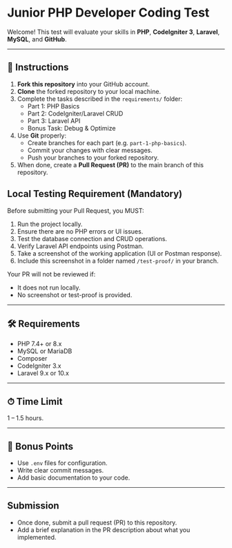 # Junior PHP Developer Coding Test

Welcome! This test will evaluate your skills in **PHP**, **CodeIgniter 3**, **Laravel**, **MySQL**, and **GitHub**.

---

## 📌 Instructions
1. **Fork this repository** into your GitHub account.
2. **Clone** the forked repository to your local machine.
3. Complete the tasks described in the `requirements/` folder:
   - Part 1: PHP Basics
   - Part 2: CodeIgniter/Laravel CRUD
   - Part 3: Laravel API
   - Bonus Task: Debug & Optimize
4. Use **Git** properly:
   - Create branches for each part (e.g. `part-1-php-basics`).
   - Commit your changes with clear messages.
   - Push your branches to your forked repository.
5. When done, create a **Pull Request (PR)** to the main branch of this repository.

## Local Testing Requirement (Mandatory)
Before submitting your Pull Request, you MUST:

1. Run the project locally.
2. Ensure there are no PHP errors or UI issues.
3. Test the database connection and CRUD operations.
4. Verify Laravel API endpoints using Postman.
5. Take a screenshot of the working application (UI or Postman response).
6. Include this screenshot in a folder named `/test-proof/` in your branch.

Your PR will not be reviewed if:
- It does not run locally.
- No screenshot or test-proof is provided.


---

## 🛠 Requirements
- PHP 7.4+ or 8.x
- MySQL or MariaDB
- Composer
- CodeIgniter 3.x
- Laravel 9.x or 10.x

---

## ⏱ Time Limit
1 – 1.5 hours.

---

## 🚀 Bonus Points
- Use `.env` files for configuration.
- Write clear commit messages.
- Add basic documentation to your code.

---

## Submission
- Once done, submit a pull request (PR) to this repository.
- Add a brief explanation in the PR description about what you implemented.
